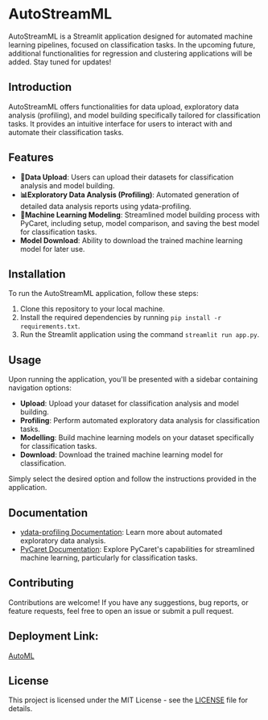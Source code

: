 # AutoStreamML

AutoStreamML is a Streamlit application designed for automated machine learning pipelines, focused on classification tasks. In the upcoming future, additional functionalities for regression and clustering applications will be added. Stay tuned for updates!

## Introduction

AutoStreamML offers functionalities for data upload, exploratory data analysis (profiling), and model building specifically tailored for classification tasks. It provides an intuitive interface for users to interact with and automate their classification tasks.

## Features

- **📁Data Upload**: Users can upload their datasets for classification analysis and model building.
- **📊Exploratory Data Analysis (Profiling)**: Automated generation of detailed data analysis reports using ydata-profiling.
- **🤖Machine Learning Modeling**: Streamlined model building process with PyCaret, including setup, model comparison, and saving the best model for classification tasks.
- **Model Download**: Ability to download the trained machine learning model for later use.

## Installation

To run the AutoStreamML application, follow these steps:

1. Clone this repository to your local machine.
2. Install the required dependencies by running `pip install -r requirements.txt`.
3. Run the Streamlit application using the command `streamlit run app.py`.

## Usage

Upon running the application, you'll be presented with a sidebar containing navigation options:

- **Upload**: Upload your dataset for classification analysis and model building.
- **Profiling**: Perform automated exploratory data analysis for classification tasks.
- **Modelling**: Build machine learning models on your dataset specifically for classification tasks.
- **Download**: Download the trained machine learning model for classification.

Simply select the desired option and follow the instructions provided in the application.

## Documentation

- [ydata-profiling Documentation](https://docs.profiling.ydata.ai/latest/): Learn more about automated exploratory data analysis.
- [PyCaret Documentation](https://pycaret.org/): Explore PyCaret's capabilities for streamlined machine learning, particularly for classification tasks.

## Contributing

Contributions are welcome! If you have any suggestions, bug reports, or feature requests, feel free to open an issue or submit a pull request.

 ## Deployment Link: 
 
 [AutoML ](https://friday10.streamlit.app/)

## License

This project is licensed under the MIT License - see the [LICENSE](LICENSE) file for details.
